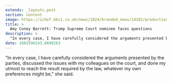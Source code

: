 ```yaml
--- 
extends: _layouts.post 
section: content 
image: https://ichef.bbci.co.uk/news/1024/branded_news/14102/production/_114887128_7cecc6df-d5df-4d2c-bd5f-5eabe856afee.jpg 
title: > 
  Amy Coney Barrett: Trump Supreme Court nominee faces questions 
description: > 
  "In every case, I have carefully considered the arguments presented by the parties, discussed the issues with my colleagues on the court, and done my utmost to reach the result required by the law, whatever my own preferences might be," she said. 
date: 1602596243.8698263 
--- 
```

"In every case, I have carefully considered the arguments presented by the parties, discussed the issues with my colleagues on the court, and done my utmost to reach the result required by the law, whatever my own preferences might be," she said.
